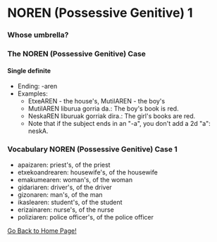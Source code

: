 # NOREN (Possessive Genitive) 1
### Whose umbrella?

### The NOREN (Possessive Genitive) Case
#### Single definite
* Ending: -aren
* Examples:
    * EtxeAREN - the house's, MutilAREN - the boy's
    * MutilAREN liburua gorria da.: The boy's book is red.
    * NeskaREN liburuak gorriak dira.: The girl's books are red.
    * Note that if the subject ends in an "-a", you don't add a 2d "a": neskA.

### Vocabulary NOREN (Possessive Genitive) Case 1
* apaizaren: priest's, of the priest
* etxekoandrearen: housewife's, of the housewife
* emakumearen: woman's, of the woman
* gidariaren: driver's, of the driver
* gizonaren: man's, of the man
* ikaslearen: student's, of the student
* erizainaren: nurse's, of the nurse
* poliziaren: police officer's, of the police officer



[ Go Back to Home Page!](..)
